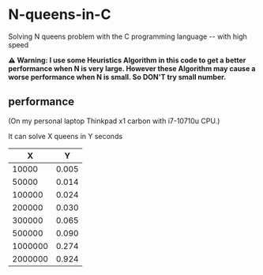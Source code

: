 # N-queens-in-C
Solving N queens problem with the C programming language
-- with high speed

**⚠️️ Warning: I use some Heuristics Algorithm in this code to get a better performance when N is very large. However these Algorithm may cause a worse performance when N is small.  So DON'T try small number.**

## performance
(On my personal laptop Thinkpad x1 carbon with i7-10710u CPU.)

It can solve X   queens in      Y seconds


|X       | Y     |
|-       |-      |
|10000   | 0.005 |
|50000   | 0.014 |
|100000  | 0.024 |
|200000  | 0.030 |
|300000  | 0.065 |   
|500000  | 0.090 | 
|1000000 | 0.274 |
|2000000 | 0.924 |
